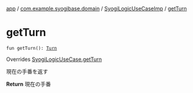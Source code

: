 [app](../../index.md) / [com.example.syogibase.domain](../index.md) / [SyogiLogicUseCaseImp](index.md) / [getTurn](./get-turn.md)

# getTurn

`fun getTurn(): `[`Turn`](../../com.example.syogibase.domain.value/-turn/index.md)

Overrides [SyogiLogicUseCase.getTurn](../-syogi-logic-use-case/get-turn.md)

現在の手番を返す

**Return**
現在の手番

